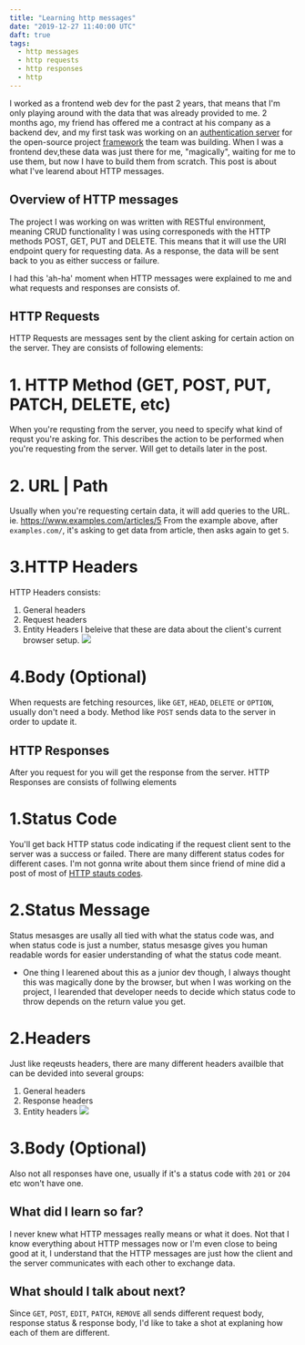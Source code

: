 ```yaml
---
title: "Learning http messages"
date: "2019-12-27 11:40:00 UTC"
daft: true
tags:
  - http messages
  - http requests
  - http responses
  - http
---
```


I worked as a frontend web dev for the past 2 years, that means that I'm only playing around with the data that was already provided to me.
2 months ago, my friend has offered me a contract at his company as a backend dev, and my first task was working on an <a href="https://github.com/curveball/a12n-server">authentication server</a> for the open-source project <a href="https://github.com/curveball">framework</a> the team was building. When I was a frontend dev,these data was just there for me, "magically", waiting for me to use them, but now I have to build them from scratch.
This post is about what I've learend about HTTP messages.

## Overview of HTTP messages
The project I was working on was written with RESTful environment, meaning CRUD functionality I was using corresponeds with the HTTP methods POST, GET, PUT and DELETE. This means that it will use the URI endpoint query for requesting data. As a response, the data will be sent back to you as either success or failure.

I had this 'ah-ha' moment when HTTP messages were explained to me and what requests and responses are consists of.

## HTTP Requests
HTTP Requests are messages sent by the client asking for certain action on the server. They are consists of following elements:

# 1. HTTP Method (GET, POST, PUT, PATCH, DELETE, etc)
When you're requsting from the server, you need to specify what kind of requst you're asking for.
This describes the action to be performed when you're requesting from the server. Will get to details later in the post.
# 2. URL | Path
Usually when you're requesting certain data, it will add queries to the URL.
ie. https://www.examples.com/articles/5
From the example above, after `examples.com/`, it's asking to get data from article, then asks again to get `5`.

# 3.HTTP Headers
HTTP Headers consists:
1. General headers
2. Request headers
3. Entity Headers
I beleive that these are data about the client's current browser setup.
<a href="https://developer.mozilla.org/en-US/docs/Web/HTTP/Messages"><img src="https://media.prod.mdn.mozit.cloud/attachments/2016/08/31/13821/6f88b7d65091c3afafa8e3c04fdc1186/HTTP_Request_Headers2.png" style="max-width: 100%"></a>

# 4.Body (Optional)
When requests are fetching resources, like `GET`, `HEAD`, `DELETE` or `OPTION`, usually don't need a body. Method like `POST` sends data to the server in order to update it.

## HTTP Responses
After you request for you will get the response from the server. HTTP Responses are consists of follwing elements

# 1.Status Code
You'll get back HTTP status code indicating if the request client sent to the server was a success or failed. There are many different status codes for different cases. I'm not gonna write about them since friend of mine did a post of most of <a href="https://evertpot.com/http/">HTTP stauts codes</a>.

# 2.Status Message
Status mesasges are usally all tied with what the status code was, and when status code is just a number, status mesasge gives you human readable words for easier understanding of what the status code meant.

* One thing I learened about this as a junior dev though, I always thought this was magically done by the browser, but when I was working on the project, I learended that developer needs to decide which status code to throw depends on the return value you get.

# 2.Headers
Just like reqeusts headers, there are many different headers availble that can be devided into several groups:
1. General headers
2. Response headers
3. Entity headers
<a href="https://developer.mozilla.org/en-US/docs/Web/HTTP/Messages"><img src="https://media.prod.mdn.mozit.cloud/attachments/2016/08/31/13823/0a5a12cef96993c8d6fa843d7230a9d9/HTTP_Response_Headers2.png" style="max-width: 100%"></a>

# 3.Body (Optional)
Also not all responses have one, usually if it's a status code with `201` or `204` etc won't have one.

## What did I learn so far?
I never knew what HTTP messages really means or what it does. Not that I know everything about HTTP messages now or I'm even close to being good at it, I understand that the HTTP messages are just how the client and the server communicates with each other to exchange data.

## What should I talk about next?
Since `GET`, `POST`, `EDIT`, `PATCH`, `REMOVE` all sends different request body, response status & response body, I'd like to take a shot at explaning how each of them are different.